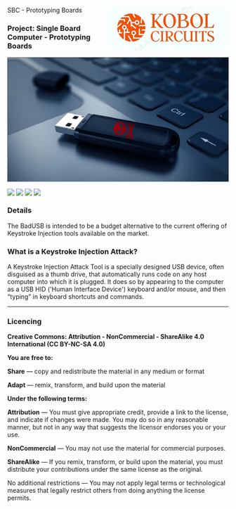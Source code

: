 SBC - Prototyping Boards <img align="right" src="https://github.com/CrashOverrideProductions/SBC-Proto-Boards/blob/main/logo.jpg?raw=true">

### Project: Single Board Computer - Prototyping Boards <img alt="" align="right" src="https://img.shields.io/badge/Status-Prototype%20Phase-informational?style=flat&logoColor=white&color=73398D" />


<!-- Repo Cover Image -->
<p style="background-color:rgba(22,22,22,1.00)" align="center">
<img align="center" src="https://github.com/CrashOverrideProductions/Bad_USB/blob/main/images/background.jpg?raw=true" />
</p>

<!-- Repo Stats -->
<img align="center" src="https://img.shields.io/github/commit-activity/m/CrashOverrideProductions/Bad_USB"> <img align="center" src="https://img.shields.io/github/last-commit/CrashOverrideProductions/Bad_USB"> <img align="center" src="https://img.shields.io/github/languages/code-size/CrashOverrideProductions/Bad_USB"> <img align="center" src="https://img.shields.io/github/directory-file-count/CrashOverrideProductions/Bad_USB">

### Details
The BadUSB is intended to be a budget alternative to the current offering of Keystroke Injection tools available on the market.

### What is a Keystroke Injection Attack?
A Keystroke Injection Attack Tool is a specially designed USB device, often disguised as a thumb drive, that automatically runs code on any host computer into which it is plugged. It does so by appearing to the computer as a USB HID ('Human Interface Device') keyboard and/or mouse, and then “typing” in keyboard shortcuts and commands.



<!-- Licencing Always at the Bottom -->
------------
### Licencing <img alt="" align="right" src="https://img.shields.io/badge/Licence-CC--BY--NC--SA--4.0-informational?style=flat&logo=Creative%20Commons&logoColor=white&color=EF9421" />

**Creative Commons: Attribution - NonCommercial - ShareAlike 4.0 International (CC BY-NC-SA 4.0)**


**You are free to:**

**Share** — copy and redistribute the material in any medium or format

**Adapt** — remix, transform, and build upon the material


**Under the following terms:**

**Attribution** — You must give appropriate credit, provide a link to the license, and indicate if changes were made. You may do so in any reasonable manner, but not in any way that suggests the licensor endorses you or your use.

**NonCommercial** — You may not use the material for commercial purposes.

**ShareAlike** — If you remix, transform, or build upon the material, you must distribute your contributions under the same license as the original.

No additional restrictions — You may not apply legal terms or technological measures that legally restrict others from doing anything the license permits.
